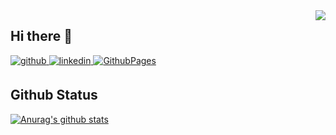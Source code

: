 <div align="right">
<img src="https://komarev.com/ghpvc/?username=Sefact&&style=flat-square" align="right" />
</div>  

## Hi there 👋

<a href="https://github.com/sefact" target="_blank">
<img src=https://img.shields.io/badge/github-181717?&style=for-the-badge&logo=github&logoColor=white alt=github style="margin-bottom: 5px;" />
</a>
<a href="https://www.linkedin.com/in/hyoyeon-kim-374963268" target="_blank">
<img src=https://img.shields.io/badge/linkedin-0A66C2?&style=for-the-badge&logo=linkedin&logoColor=white alt=linkedin style="margin-bottom: 5px;" />
</a>
<a href="https://sefact.github.io" target="_blank">
<img src=https://img.shields.io/badge/blog-4FC08D?style=for-the-badge&logo=GithubPages&logoColor=white alt=GithubPages style="margin-bottom: 5px;" />
</a>

## Github Status

[![Anurag's github stats](https://github-readme-stats.vercel.app/api?username=Sefact&show_icons=true&theme=dark)](https://github.com/anuraghazra/github-readme-stats)

<!--
**Sefact/Sefact** is a ✨ _special_ ✨ repository because its `README.md` (this file) appears on your GitHub profile.

Here are some ideas to get you started:

- 🔭 I’m currently working on ...
- 🌱 I’m currently learning ...
- 👯 I’m looking to collaborate on ...
- 🤔 I’m looking for help with ...
- 💬 Ask me about ...
- 📫 How to reach me: ...
- 😄 Pronouns: ...
- ⚡ Fun fact: ...
-->
